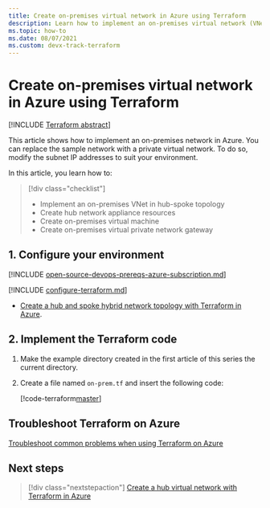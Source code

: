 ```yaml
---
title: Create on-premises virtual network in Azure using Terraform
description: Learn how to implement an on-premises virtual network (VNet) in Azure that houses local resources.
ms.topic: how-to
ms.date: 08/07/2021
ms.custom: devx-track-terraform
---
```


# Create on-premises virtual network in Azure using Terraform

[!INCLUDE [Terraform abstract](./includes/abstract.md)]

This article shows how to implement an on-premises network in Azure. You can replace the sample network with a private virtual network. To do so, modify the subnet IP addresses to suit your environment.

In this article, you learn how to:

> [!div class="checklist"]
> * Implement an on-premises VNet in hub-spoke topology
> * Create hub network appliance resources
> * Create on-premises virtual machine
> * Create on-premises virtual private network gateway

## 1. Configure your environment

[!INCLUDE [open-source-devops-prereqs-azure-subscription.md](../includes/open-source-devops-prereqs-azure-subscription.md)]

[!INCLUDE [configure-terraform.md](includes/configure-terraform.md)]

- [Create a hub and spoke hybrid network topology with Terraform in Azure](./hub-spoke-introduction.md).

## 2. Implement the Terraform code

1. Make the example directory created in the first article of this series the current directory.

1. Create a file named `on-prem.tf` and insert the following code:

    [!code-terraform[master](../../terraform_samples/quickstart/301-hub-spoke/on-prem.tf)]
    
## Troubleshoot Terraform on Azure

[Troubleshoot common problems when using Terraform on Azure](troubleshoot.md)

## Next steps

> [!div class="nextstepaction"]
> [Create a hub virtual network with Terraform in Azure](./hub-spoke-hub-network.md)
